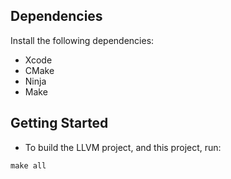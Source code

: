 ## Dependencies
Install the following dependencies:
- Xcode
- CMake
- Ninja
- Make

## Getting Started
- To build the LLVM project, and this project, run:
```
make all
```
